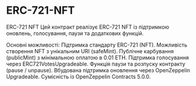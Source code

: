 # ERC-721-NFT
ERC-721 NFT
Цей контракт реалізує ERC-721 NFT із підтримкою оновлень, голосування, паузи та додаткових функцій.

Основні можливості:
Підтримка стандарту ERC-721 (NFT).
Можливість створення NFT з унікальним URI (safeMint).
Публічне карбування (publicMint) з мінімальною оплатою в 0.01 ETH.
Підтримка голосування через ERC721VotesUpgradeable.
Функція паузи та розпуску контракту (pause / unpause).
Вбудована підтримка оновлення через OpenZeppelin Upgradeable.
Сумісність із OpenZeppelin Contracts 5.0.0.
